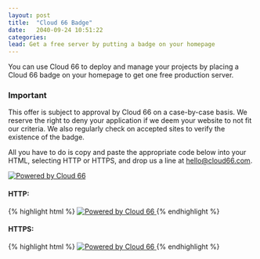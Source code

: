 ```yaml
---
layout: post
title:  "Cloud 66 Badge"
date:   2040-09-24 10:51:22
categories:
lead: Get a free server by putting a badge on your homepage
---
```


You can use Cloud 66 to deploy and manage your projects by placing a Cloud 66 badge on your homepage to get one free production server.

<div class="notice">
		<h3>Important</h3>
		<p>
			This offer is subject to approval by Cloud 66 on a case-by-case basis. We reserve the right to deny your application if we deem your website to not fit our criteria. We also regularly check on accepted sites to verify the existence of the badge.
		</p>
</div>

All you have to do is copy and paste the appropriate code below into your HTML, selecting HTTP or HTTPS, and drop us a line at <a href='mailto:hello@cloud66.com'>hello@cloud66.com</a>.

<a href="http://www.cloud66.com"><img src="https://d563vzkt1q0lu.cloudfront.net/images/powered-by-cloud66.png" title="Powered by Cloud 66"/></a>

#### HTTP:

{% highlight html %}
<a href="http://www.cloud66.com">
    <img src="http://d563vzkt1q0lu.cloudfront.net/images/powered-by-cloud66.png" title="Powered by Cloud 66">
</a>
{% endhighlight %}


#### HTTPS:

{% highlight html %}
<a href="http://www.cloud66.com">
    <img src="https://d563vzkt1q0lu.cloudfront.net/images/powered-by-cloud66.png" title="Powered by Cloud 66"/>
</a>
{% endhighlight %}